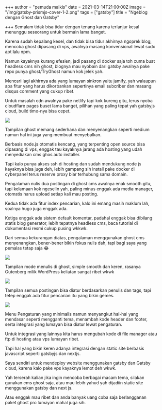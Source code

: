 +++
author = "pemuda malkis"
date = 2021-03-14T21:00:00Z
image = "/img/gatsby-prismjs-cover-1-2.png"
tags = ["gatsby"]
title = "Ngeblog dengan Ghost dan Gatsby"

+++
Semalam tidak bisa tidur dengan tenang karena terlanjur kesal menunggu seseorang untuk bermain lama banget.

Karena sudah kepalang kesel, dan tidak bisa tidur akhirnya ngoprek blog, mencoba ghost dipasang di vps, awalnya masang konvensional lewat sudo apt lalu npm.

Namun kayaknya kurang efesien, jadi pasang di docker saja toh cuma buat headless cms nih ghost, blognya mau nyobain dari gatsby awalnya pake repo punya ghost/TryGhost namun kok jelek yah.

Mencari lagi akhirnya ada yang lumayan sinkron yaitu jamify, yah walaupun apa fitur yang harus dikorbankan sepertinya email subcriber dan masang disqus comment yang cukup ribet.

Untuk masalah cdn awalnya pake netlify tapi kok kureng gitu, terus nyoba cloudflare pages buset lama banget, pilihan yang paling tepat yah gatsbyjs cloud, build time-nya bisa cepet.

![](/img/ghost_-blogging_platform-_screenshot_-2013.png)

Tampilan ghost memang sederhana dan menyenangkan seperti medium namun hal ini juga yang membuat menyebalkan. 

Berbasis node.js otomatis kencang, yang terpenting open source bisa dipasang di vps, enggak tau kayaknya jarang ada hosting yang udah menyediakan cms ghos auto installer. 

Tapi kalo punya akses ssh di hosting dan sudah mendukung node js kayaknya bisa juga deh, lebih gampang sih install pake docker di cyberpanel terus reserve proxy biar terhubung sama domain. 

Pengalaman nulis dua postingan di ghost cms awalnya enak smooth gitu, tapi kelamaan kok ngeselin yah, paling minus enggak ada media manager, otomatis harus upload setiap kali mau posting. 

Kedua tidak ada fitur index pencarian, kalo ini emang masih maklum lah, soalnya hugo juga enggak ada. 

Ketiga enggak ada sistem default komentar, padahal enggak bisa dibilang statis blog generator, lebih tepatnya headless cms, baca tutorial di dokumentasi resmi cukup pusing wkkwk. 

Dari semua kekurangan diatas, pengalaman menggunakan ghost cms menyenangkan, bener-bener bikin fokus nulis dah, tapi bagi saya yang pemalas tetap saja 😂

![](/img/screenshot_2021-03-15-18-48-04-499_com-android-chrome.jpg)

Tampilan mode menulis di ghost, simple smooth dan keren, rasanya Gutenberg milik WordPress keliatan sangat ribet wkwk

![](/img/screenshot_2021-03-15-18-47-57-955_com-android-chrome.jpg)

Tampilan semua postingan bisa diatur berdasarkan penulis dan tags, tapi tetep enggak ada fitur pencarian itu yang bikin gemes. 

![](/img/screenshot_2021-03-15-18-48-14-951_com-android-chrome.jpg)

Menu Pengaturan yang minimalis namun menyangkut hal-hal yang mendasar seperti mengganti tema, menambah kode header dan footer, serta integrasi yang lumayan bisa diatur lewat pengaturan. 

Untuk integrasi yang lainnya kita harus mengubah kode di file manager atau ftp di hosting atau vps  lumayan ribet. 

Tapi hal yang bikin keren adanya integrasi dengan static site berbasis javascript seperti gatsbyjs dan nextjs. 

Saya sendiri untuk mendeploy website menggunakan gatsby dan Gatsby cloud, karena kalo pake vps kayaknya lemot deh wkwk. 

Yah terserah kalian jika ingin mencoba berbagai macam tema, silakan gunakan cms ghost saja, atau mau lebih yahud yah dijadiin static site menggunakan gatsby dan next js. 

Atau enggak mau ribet dan anda banyak uang coba saja berlangganan paket ghost pro lumayan mahal juga sih.
